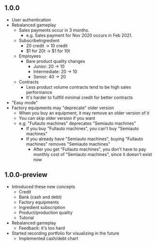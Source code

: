 ## 1.0.0

* User authentication
* Rebalanced gameplay
    * Sales payments occur in 3 months.
        * e.g. Sales payment for Nov 2020 occurs in Feb 2021.
    * SubscribeIngredient
        * 20 credit -> 10 credit
        * $1 for 20t -> $1 for 10t
    * Employees
        * Bare product quality changes
            * Junior: 20 -> 10
            * Intermediate: 20 -> 10
            * Senior: 40 -> 20
    * Contracts
        * Less product volume contracts tend to be high sales performance
        * It's harder to fullfill minimal credit for better contracts
* "Easy mode"
* Factory equipments may "deprecate" older version
    * When you buy an equipment, it may remove an older version of it
    * You can skip older version if you want
    * e.g. "Fullauto machines" deprecates "Semiauto machines"
        * If you buy "Fullauto machines", you can't buy "Semiauto machines"
        * If you already have "Semiauto machines", buying "Fullauto machines" removes "Semiauto machines"
            * After you get "Fullauto machines", you don't have to pay monthly cost of "Semiauto machines", since it doesn't exist now

## 1.0.0-preview

* Introduced these new concepts
    * Credit
    * Bank (cash and debt)
    * Factory equipments
    * Ingredient subscription
    * Product/production quality
    * Tutorial
* Rebalanced gameplay
    * Feedback: it's too hard
* Started recording portfolio for visualizing in the future
    * Implemented cash/debt chart

